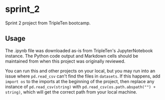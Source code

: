 # sprint_2
Sprint 2 project from TripleTen bootcamp.

## Usage
The .ipynb file was downloaded as-is from TripleTen's JupyterNotebook instance. The Python code output and Markdown cells should be maintained from when this project was originally reviewed.

You can run this and other projects on your local, but you may run into an issue where `pd.read_csv` can't find the files in `datasets`. If this happens, add `import os` to the imports at the beginning of the project, then replace any instance of `pd.read_csv(string)` with `pd.read_csv(os.path.abspath("") + string)`, which will get the correct path from your local machine. 
